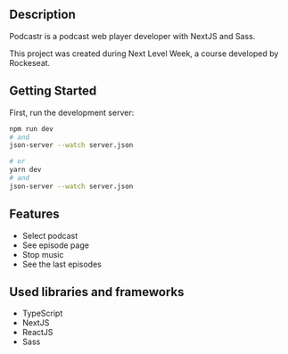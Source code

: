 ## Description
Podcastr is a podcast web player developer with NextJS and Sass.

This project was created during Next Level Week, a course developed by Rockeseat.

## Getting Started

First, run the development server:

```bash
npm run dev
# and 
json-server --watch server.json

# or
yarn dev
# and 
json-server --watch server.json
```

## Features
- Select podcast
- See episode page
- Stop music
- See the last episodes

## Used libraries and frameworks
- TypeScript
- NextJS
- ReactJS
- Sass
